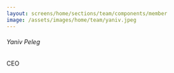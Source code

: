 ```yaml
---
layout: screens/home/sections/team/components/member
image: /assets/images/home/team/yaniv.jpeg
---
```


###### Yaniv Peleg

CEO
